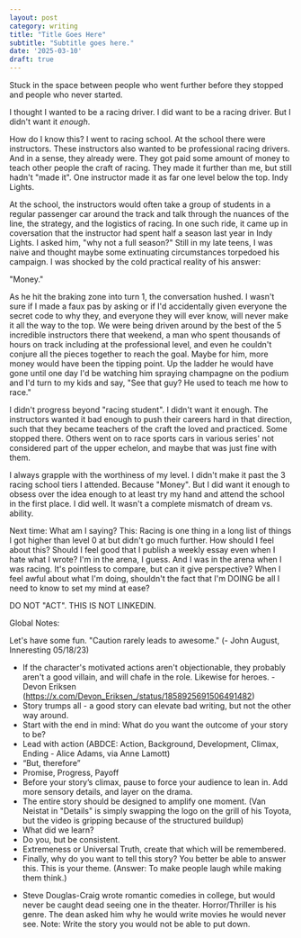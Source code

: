 ```yaml
---
layout: post
category: writing
title: "Title Goes Here"
subtitle: "Subtitle goes here."
date: '2025-03-10'
draft: true
---
```


Stuck in the space between people who went further before they stopped and people who never started.

I thought I wanted to be a racing driver. I did want to be a racing driver. But I didn't want it _enough_.

How do I know this? I went to racing school. At the school there were instructors. These instructors also wanted to be professional racing drivers. And in a sense, they already were. They got paid some amount of money to teach other people the craft of racing. They made it further than me, but still hadn't "made it". One instructor made it as far one level below the top. Indy Lights.

At the school, the instructors would often take a group of students in a regular passenger car around the track and talk through the nuances of the line, the strategy, and the logistics of racing. In one such ride, it came up in coversation that the instructor had spent half a season last year in Indy Lights. I asked him, "why not a full season?" Still in my late teens, I was naive and thought maybe some extinuating circumstances torpedoed his campaign. I was shocked by the cold practical reality of his answer:

"Money."

As he hit the braking zone into turn 1, the conversation hushed. I wasn't sure if I made a faux pas by asking or if I'd accidentally given everyone the secret code to why they, and everyone they will ever know, will never make it all the way to the top. We were being driven around by the best of the 5 incredible instructors there that weekend, a man who spent thousands of hours on track including at the professional level, and even he couldn't conjure all the pieces together to reach the goal. Maybe for him, more money would have been the tipping point. Up the ladder he would have gone until one day I'd be watching him spraying champagne on the podium and I'd turn to my kids and say, "See that guy? He used to teach me how to race."

I didn't progress beyond "racing student". I didn't want it enough. The instructors wanted it bad enough to push their careers hard in that direction, such that they became teachers of the craft the loved and practiced. Some stopped there. Others went on to race sports cars in various series' not considered part of the upper echelon, and maybe that was just fine with them. 

I always grapple with the worthiness of my level. I didn't make it past the 3 racing school tiers I attended. Because "Money". But I did want it enough to obsess over the idea enough to at least try my hand and attend the school in the first place. I did well. It wasn't a complete mismatch of dream vs. ability. 

Next time: What am I saying? This: Racing is one thing in a long list of things I got higher than level 0 at but didn't go much further. How should I feel about this? Should I feel good that I publish a weekly essay even when I hate what I wrote? I'm in the arena, I guess. And I was in the arena when I was racing. It's pointless to compare, but can it give perspective? When I feel awful about what I'm doing, shouldn't the fact that I'm DOING be all I need to know to set my mind at ease?


DO NOT "ACT". THIS IS NOT LINKEDIN.

Global Notes:

Let's have some fun. "Caution rarely leads to awesome." (- John August, Inneresting 05/18/23)

- If the character's motivated actions aren't objectionable, they probably aren't a good villain, and will chafe in the role. Likewise for heroes. -Devon Eriksen (https://x.com/Devon_Eriksen_/status/1858925691506491482)
- Story trumps all - a good story can elevate bad writing, but not the other way around.
- Start with the end in mind: What do you want the outcome of your story to be?
- Lead with action (ABDCE: Action, Background, Development, Climax, Ending - Alice Adams, via Anne Lamott)
- “But, therefore”
- Promise, Progress, Payoff
- Before your story’s climax, pause to force your audience to lean in. Add more sensory details, and layer on the drama.
- The entire story should be designed to amplify one moment. (Van Neistat in "Details" is simply swapping the logo on the grill of his Toyota, but the video is gripping because of the structured buildup)
- What did we learn?
- Do you, but be consistent.
- Extremeness or Universal Truth, create that which will be remembered.
- Finally, why do you want to tell this story? You better be able to answer this. This is your theme. (Answer: To make people laugh while making them think.)

<!-- Candidate note -->
- Steve Douglas-Craig wrote romantic comedies in college, but would never be caught dead seeing one in the theater. Horror/Thriller is his genre. The dean asked him why he would write movies he would never see. Note: Write the story you would not be able to put down.